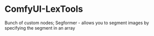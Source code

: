 # ComfyUI-LexTools
Bunch of custom nodes; Segformer - allows you to segment images by specifying the segment in an array

